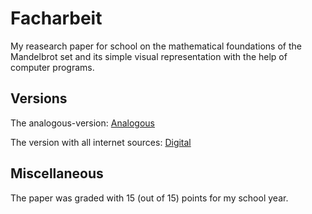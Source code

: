 # Facharbeit
My reasearch paper for school on the mathematical foundations of the Mandelbrot set and its simple visual representation with the help of computer programs.

## Versions

The analogous-version: [Analogous](/analogous.pdf)

The version with all internet sources: [Digital](/digital.pdf)

## Miscellaneous

The paper was graded with 15 (out of 15) points for my school year.
